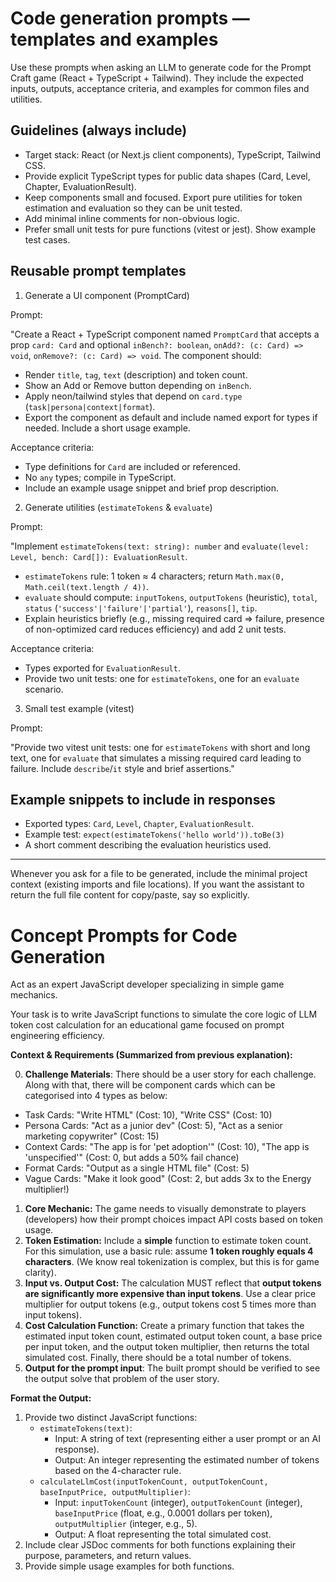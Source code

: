 # Code generation prompts — templates and examples

Use these prompts when asking an LLM to generate code for the Prompt Craft game (React + TypeScript + Tailwind). They include the expected inputs, outputs, acceptance criteria, and examples for common files and utilities.

## Guidelines (always include)

- Target stack: React (or Next.js client components), TypeScript, Tailwind CSS.
- Provide explicit TypeScript types for public data shapes (Card, Level, Chapter, EvaluationResult).
- Keep components small and focused. Export pure utilities for token estimation and evaluation so they can be unit tested.
- Add minimal inline comments for non-obvious logic.
- Prefer small unit tests for pure functions (vitest or jest). Show example test cases.

## Reusable prompt templates

1. Generate a UI component (PromptCard)

Prompt:

"Create a React + TypeScript component named `PromptCard` that accepts a prop `card: Card` and optional `inBench?: boolean`, `onAdd?: (c: Card) => void`, `onRemove?: (c: Card) => void`. The component should:

- Render `title`, `tag`, `text` (description) and token count.
- Show an Add or Remove button depending on `inBench`.
- Apply neon/tailwind styles that depend on `card.type` (`task|persona|context|format`).
- Export the component as default and include named export for types if needed. Include a short usage example.

Acceptance criteria:

- Type definitions for `Card` are included or referenced.
- No `any` types; compile in TypeScript.
- Include an example usage snippet and brief prop description.

2. Generate utilities (`estimateTokens` & `evaluate`)

Prompt:

"Implement `estimateTokens(text: string): number` and `evaluate(level: Level, bench: Card[]): EvaluationResult`.

- `estimateTokens` rule: 1 token ≈ 4 characters; return `Math.max(0, Math.ceil(text.length / 4))`.
- `evaluate` should compute: `inputTokens`, `outputTokens` (heuristic), `total`, `status` (`'success'|'failure'|'partial'`), `reasons[]`, `tip`.
- Explain heuristics briefly (e.g., missing required card => failure, presence of non-optimized card reduces efficiency) and add 2 unit tests.

Acceptance criteria:

- Types exported for `EvaluationResult`.
- Provide two unit tests: one for `estimateTokens`, one for an `evaluate` scenario.

3. Small test example (vitest)

Prompt:

"Provide two vitest unit tests: one for `estimateTokens` with short and long text, one for `evaluate` that simulates a missing required card leading to failure. Include `describe`/`it` style and brief assertions."

## Example snippets to include in responses

- Exported types: `Card`, `Level`, `Chapter`, `EvaluationResult`.
- Example test: `expect(estimateTokens('hello world')).toBe(3)`
- A short comment describing the evaluation heuristics used.

---

Whenever you ask for a file to be generated, include the minimal project context (existing imports and file locations). If you want the assistant to return the full file content for copy/paste, say so explicitly.

# Concept Prompts for Code Generation

Act as an expert JavaScript developer specializing in simple game mechanics.

Your task is to write JavaScript functions to simulate the core logic of LLM token cost calculation for an educational game focused on prompt engineering efficiency.

**Context & Requirements (Summarized from previous explanation):**

0.  **Challenge Materials**: There should be a user story for each challenge. Along with that, there will be component cards which can be categorised into 4 types as below:

- Task Cards: "Write HTML" (Cost: 10), "Write CSS" (Cost: 10)
- Persona Cards: "Act as a junior dev" (Cost: 5), "Act as a senior marketing copywriter" (Cost: 15)
- Context Cards: "The app is for 'pet adoption'" (Cost: 10), "The app is 'unspecified'" (Cost: 0, but adds a 50% fail chance)
- Format Cards: "Output as a single HTML file" (Cost: 5)
- Vague Cards: "Make it look good" (Cost: 2, but adds 3x to the Energy multiplier!)

1.  **Core Mechanic:** The game needs to visually demonstrate to players (developers) how their prompt choices impact API costs based on token usage.
2.  **Token Estimation:** Include a **simple** function to estimate token count. For this simulation, use a basic rule: assume **1 token roughly equals 4 characters**. (We know real tokenization is complex, but this is for game clarity).
3.  **Input vs. Output Cost:** The calculation MUST reflect that **output tokens are significantly more expensive than input tokens**. Use a clear price multiplier for output tokens (e.g., output tokens cost 5 times more than input tokens).
4.  **Cost Calculation Function:** Create a primary function that takes the estimated input token count, estimated output token count, a base price per input token, and the output token multiplier, then returns the total simulated cost. Finally, there should be a total number of tokens.
5.  **Output for the prompt input**: The built prompt should be verified to see the output solve that problem of the user story.

**Format the Output:**

1.  Provide two distinct JavaScript functions:
    - `estimateTokens(text)`:
      - Input: A string of text (representing either a user prompt or an AI response).
      - Output: An integer representing the estimated number of tokens based on the 4-character rule.
    - `calculateLlmCost(inputTokenCount, outputTokenCount, baseInputPrice, outputMultiplier)`:
      - Input: `inputTokenCount` (integer), `outputTokenCount` (integer), `baseInputPrice` (float, e.g., 0.0001 dollars per token), `outputMultiplier` (integer, e.g., 5).
      - Output: A float representing the total simulated cost.
2.  Include clear JSDoc comments for both functions explaining their purpose, parameters, and return values.
3.  Provide simple usage examples for both functions.
